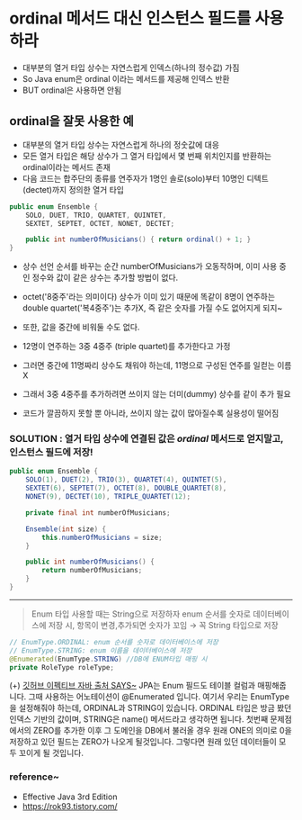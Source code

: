 # ordinal 메서드 대신 인스턴스 필드를 사용하라

- 대부분의 열거 타입 상수는 자연스럽게 인덱스(하나의 정수값) 가짐 
- So Java enum은 ordinal 이라는 메서드를 제공해 인덱스 반환 
- BUT ordinal은 사용하면 안됨

## ordinal을 잘못 사용한 예

- 대부분의 열거 타입 상수는 자연스럽게 하나의 정숫값에 대응
- 모든 열거 타입은 해당 상수가 그 열거 타입에서 몇 번째 위치인지를 반환하는 ordinal이라는 메서드 존재 
- 다음 코드는 합주단의 종류를 연주자가 1명인 솔로(solo)부터 10명인 디텍트(dectet)까지 정의한 열거 타입

```java
public enum Ensemble {
    SOLO, DUET, TRIO, QUARTET, QUINTET,
    SEXTET, SEPTET, OCTET, NONET, DECTET;

    public int numberOfMusicians() { return ordinal() + 1; }
}

```
- 상수 선언 순서를 바꾸는 순간 numberOfMusicians가 오동작하며, 이미 사용 중인 정수와 값이 같은 상수는 추가할 방법이 없다.
- octet('8중주'라는 의미이다) 상수가 이미 있기 때문에 똑같이 8명이 연주하는 double quartet('복4중주')는 추가X, 즉 같은 숫자를 가질 수도 없어지게 되지~ 

- 또한, 값을 중간에 비워둘 수도 없다.
- 12명이 연주하는 3중 4중주 (triple quartet)를 추가한다고 가정
- 그러면 중간에 11명짜리 상수도 채워야 하는데, 11명으로 구성된 연주를 일컫는 이름 X
- 그래서 3중 4중주를 추가하려면 쓰이지 않는 더미(dummy) 상수를 같이 추가 필요
- 코드가 깔끔하지 못할 뿐 아니라, 쓰이지 않는 값이 많아질수록 실용성이 떨어짐

### SOLUTION : 열거 타입 상수에 연결된 값은 *ordinal* 메서드로 얻지말고, 인스턴스 필드에 저장! 

```java
public enum Ensemble {
    SOLO(1), DUET(2), TRIO(3), QUARTET(4), QUINTET(5),
    SEXTET(6), SEPTET(7), OCTET(8), DOUBLE_QUARTET(8),
    NONET(9), DECTET(10), TRIPLE_QUARTET(12);

    private final int numberOfMusicians;

    Ensemble(int size) {
        this.numberOfMusicians = size;
    }

    public int numberOfMusicians() {
        return numberOfMusicians;
    }
}

```
___________________

> Enum 타입 사용할 때는 String으로 저장하자
enum 순서를 숫자로 데이터베이스에 저장 시, 항목이 변경,추가되면 숫자가 꼬임
→ 꼭 String 타입으로 저장
```java
// EnumType.ORDINAL: enum 순서를 숫자로 데이터베이스에 저장
// EnumType.STRING: enum 이름을 데이터베이스에 저장
@Enumerated(EnumType.STRING) //DB에 ENUM타입 매핑 시
private RoleType roleType;
```

(+) 
[깃허브 이펙티브 자바 출처 SAYS~](https://github.com/Meet-Coder-Study/book-effective-java/blob/main/6%EC%9E%A5/35_ordinal_%EB%A9%94%EC%84%9C%EB%93%9C_%EB%8C%80%EC%8B%A0_%EC%9D%B8%EC%8A%A4%ED%84%B4%EC%8A%A4_%ED%95%84%EB%93%9C%EB%A5%BC_%EC%82%AC%EC%9A%A9%ED%95%98%EB%9D%BC_%EA%B9%80%EC%84%B8%EC%9C%A4.md)
JPA는 Enum 필드도 테이블 컬럼과 매핑해줍니다.
그때 사용하는 어노테이션이 @Enumerated 입니다.
여기서 우리는 EnumType을 설정해줘야 하는데, ORDINAL과 STRING이 있습니다.
ORDINAL 타입은 방금 봤던 인덱스 기반의 값이며, STRING은 name() 메서드라고 생각하면 됩니다.
첫번째 문제점에서의 ZERO를 추가한 이후 그 도메인을 DB에서 불러올 경우 원래 ONE의 의미로 0을 저장하고 있던 필드는 ZERO가 나오게 될것입니다.
그렇다면 원래 있던 데이터들이 모두 꼬이게 될 것입니다.

### reference~
- Effective Java 3rd Edition
- https://rok93.tistory.com/